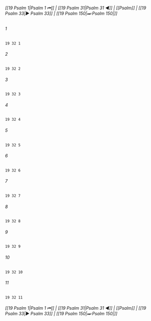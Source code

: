 
###### [[19 Psalm 1|Psalm 1 ⏮]] | [[19 Psalm 31|Psalm 31 ◀]] | [[Psalm]] | [[19 Psalm 33|▶ Psalm 33]] | [[19 Psalm 150|⏭ Psalm 150|]]

###### 1
``` verse
19 32 1 
```
###### 2
``` verse
19 32 2 
```
###### 3
``` verse
19 32 3 
```
###### 4
``` verse
19 32 4 
```
###### 5
``` verse
19 32 5 
```
###### 6
``` verse
19 32 6 
```
###### 7
``` verse
19 32 7 
```
###### 8
``` verse
19 32 8 
```
###### 9
``` verse
19 32 9 
```
###### 10
``` verse
19 32 10 
```
###### 11
``` verse
19 32 11 
```

###### [[19 Psalm 1|Psalm 1 ⏮]] | [[19 Psalm 31|Psalm 31 ◀]] | [[Psalm]] | [[19 Psalm 33|▶ Psalm 33]] | [[19 Psalm 150|⏭ Psalm 150|]]

